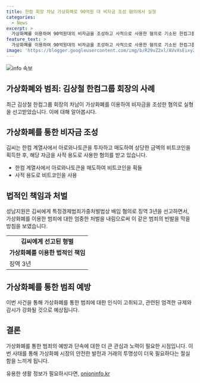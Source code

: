 ```yaml
---
title: 한컴 회장 차남 가상화폐로 90억원 대 비자금 조성 혐의에서 실형
categories:
  - News
excerpt: >
  가상화폐를 이용하여 90억원대의 비자금을 조성하고 사적으로 사용한 혐의로 기소된 한컴그룹 회장의 차남이 1심에서 실형을 선고받았습니다. 김씨는 한컴 계열사에서 가상화폐를 매도하여 비트코인을 전송받는 방법 등을 통해 비자금을 조성한 혐의를 받았으며, 운용수익금을 전송받은 혐의도 있습니다.
feature_text: >
  가상화폐를 이용하여 90억원대의 비자금을 조성하고 사적으로 사용한 혐의로 기소된 한컴그룹 회장의 차남이 1심에서 실형을 선고받았습니다. 김씨는 한컴 계열사에서 가상화폐를 매도하여 비트코인을 전송받는 방법 등을 통해 비자금을 조성한 혐의를 받았으며, 운용수익금을 전송받은 혐의도 있습니다.
image: 'https://blogger.googleusercontent.com/img/b/R29vZ2xl/AVvXsEixyZcFfHzMRdzZMjFBmAUKJYCLCGyLL1o632UiGVXcaFdKo_bkvkuCioo0uUKlGfBVcT3P84aROyZIXSBEx3Aw5nCQ3pTgDom1WDC4m8eifvWiAmWEEVb4x6G_l8C0QH225ldMjyaFvpxGEBGNO37VmDTDMHGhJPq73UglMfDca1-0aw/s1600/blogspot.png'
---
```


<p><img src="https://blogger.googleusercontent.com/img/b/R29vZ2xl/AVvXsEixyZcFfHzMRdzZMjFBmAUKJYCLCGyLL1o632UiGVXcaFdKo_bkvkuCioo0uUKlGfBVcT3P84aROyZIXSBEx3Aw5nCQ3pTgDom1WDC4m8eifvWiAmWEEVb4x6G_l8C0QH225ldMjyaFvpxGEBGNO37VmDTDMHGhJPq73UglMfDca1-0aw/s1600/blogspot.png" alt="info 속보" /></p>

<h2 data-ke-size="size26">가상화폐와 범죄: 김상철 한컴그룹 회장의 사례</h2>

<p data-ke-size="size16">최근 김상철 한컴그룹 회장의 차남이 가상화폐를 이용하여 비자금을 조성한 혐의로 실형을 선고받았습니다. 이에 대해 알아봅시다.</p>

<h2>가상화폐를 통한 비자금 조성</h2>

<p data-ke-size="size16">김씨는 한컴 계열사에서 아로와나토큰을 투자하고 매도하여 상당한 금액의 비트코인을 획득한 후, 해당 자금을 사적 용도로 사용한 혐의를 받고 있습니다.</p>

<ul>
  <li>한컴 계열사에서 아로와나토큰을 매도하여 비트코인을 획들</li>
  <li>사적 용도로 비트코인을 사용</li>
</ul>

<h2>법적인 책임과 처벌</h2>

<p data-ke-size="size16">성남지원은 김씨에게 특정경제범죄가중처벌법상 배임 혐의로 징역 3년을 선고하면서, 가상화폐를 이용한 범죄에 대한 엄중한 처벌을 내림으로써 이 같은 범죄의 빈발을 막을 방침을 보였습니다.</p>

<table>
  <tr>
    <td style="text-align: center; height: 17px;"><b>김씨에게 선고된 형벌</b></td>
  </tr>
  <tr>
    <td style="text-align: center; height: 17px;"><b>가상화폐를 이용한 법적인 책임</b></td>
  </tr>
  <tr>
    <td>징역 3년</td>
  </tr>
</table>

<h2>가상화폐를 통한 범죄 예방</h2>

<p data-ke-size="size16">이번 사건을 통해 가상화폐를 통한 범죄에 대한 인식이 고취되고, 관련된 엄격한 규제와 감시가 강화될 것으로 예상됩니다.</p>

<h2>결론</h2>

<p data-ke-size="size16">가상화폐를 통한 범죄의 예방과 단속에 대한 더 큰 관심과 노력이 필요한 시점입니다. 이번 사태를 통해 가상화폐 시장의 안전한 발전과 거래의 투명성이 더욱 필요하다는 절실함을 느끼게 됩니다.</p>
유용한 생활 정보가 필요하시다면, <a href="https://onioninfo.kr" rel="dofollow">onioninfo.kr</a>


